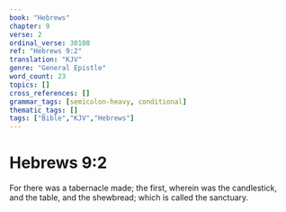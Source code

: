 ```yaml
---
book: "Hebrews"
chapter: 9
verse: 2
ordinal_verse: 30108
ref: "Hebrews 9:2"
translation: "KJV"
genre: "General Epistle"
word_count: 23
topics: []
cross_references: []
grammar_tags: [semicolon-heavy, conditional]
thematic_tags: []
tags: ["Bible","KJV","Hebrews"]
---
```


# Hebrews 9:2

For there was a tabernacle made; the first, wherein was the candlestick, and the table, and the shewbread; which is called the sanctuary.
